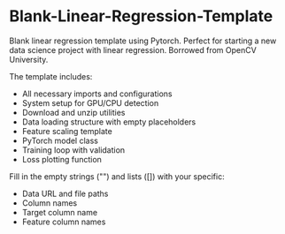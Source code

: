 # Blank-Linear-Regression-Template
Blank linear regression template using Pytorch. Perfect for starting a new data science project with linear regression. Borrowed from OpenCV University.

The template includes:

- All necessary imports and configurations
- System setup for GPU/CPU detection
- Download and unzip utilities
- Data loading structure with empty placeholders
- Feature scaling template
- PyTorch model class
- Training loop with validation
- Loss plotting function

Fill in the empty strings ("") and lists ([]) with your specific:

- Data URL and file paths
- Column names
- Target column name
- Feature column names
